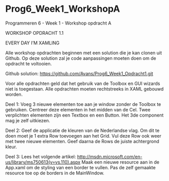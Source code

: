 Prog6_Week1_WorkshopA
=====================

Programmeren 6 - Week 1 - Workshop opdracht A 

WORKSHOP OPDRACHT 1.1

EVERY DAY I’M XAMLING

Alle workshop opdrachten beginnen met een solution die je kan clonen uit Github. 
Op deze solution zal je code aanpassingen moeten doen om de opdracht te voltooien. 

Github solution: https://github.com/Avans/Prog6_Week1_Opdracht1.git


Voor alle opdrachten geld dat het gebruik van de Toolbox en GUI wizards niet is toegestaan. 
Alle opdrachten moeten rechtstreeks in XAML gebouwd worden. 

Deel 1:
Voeg 3 nieuwe elementen toe aan je window zonder de Toolbox te gebruiken. 
Centreer deze elementen in het midden van de Cel. Twee verplichten elementen zijn een Textbox en een Button. 
Het 3de component mag je zelf uitkiezen.

Deel 2:
Geef de applicatie de kleuren van de Nederlandse vlag. Om dit te doen moet je 1 extra Row toevoegen aan het Grid. 
Vul deze Row ook weer met twee nieuwe elementen. Geef daarna de Rows de juiste achtergrond kleur.

Deel 3:
Lees het volgende artikel: http://msdn.microsoft.com/en-us/library/ms750613(v=vs.110).aspx
Maak een nieuwe resource aan in de App.xaml om de styling van een border te vullen. 
Pas de zelf gemaakte resource toe op de borders in de MainWindow. 
